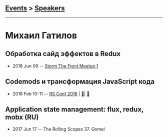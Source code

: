 ## [Events](../README.md) > [Speakers](../speakers.md)
---

# Михаил Гатилов

## Обработка сайд эффектов в Redux
- 2018 Jun 09 -- [Storm The Front Meetup 1](https://www.youtube.com/watch?v=9w6czqW9mKk)    
## Codemods и трансформация JavaScript кода
- 2018 Feb 10-11 -- [RS Conf 2018](https://youtu.be/p8F-UIzuJtA)  | [:notebook:](https://drive.google.com/file/d/1Q6lGvwp8EXmrRXZ55IdVW3U39fo2J9ED/view,https://docs.google.com/document/d/1-vjXp3NApU0YGiClv7shzNBRxH78qnc91e72tX5DjO8/edit)| [:notebook:](https://drive.google.com/file/d/1Q6lGvwp8EXmrRXZ55IdVW3U39fo2J9ED/view,https://docs.google.com/document/d/1-vjXp3NApU0YGiClv7shzNBRxH78qnc91e72tX5DjO8/edit)  
## Application state management: flux, redux, mobx (RU)
- 2017 Jun 17 -- The Rolling Scopes 37. Gomel    
